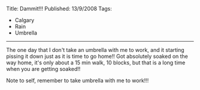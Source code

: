 Title: Dammit!!!
Published: 13/9/2008
Tags:
- Calgary
- Rain
- Umbrella
---

The one day that I don't take an umbrella with me to work, and it starting pissing it down just as it is time to go home!! Got absolutely soaked on the way home, it's only about a 15 min walk, 10 blocks, but that is a long time when you are getting soaked!!

Note to self, remember to take umbrella with me to work!!!
